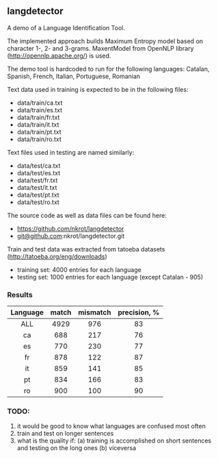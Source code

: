 ## langdetector

A demo of a Language Identification Tool.

The implemented approach builds Maximum Entropy model based on character 1-, 2- and 3-grams.
MaxentModel from OpenNLP library (http://opennlp.apache.org/) is used.

The demo tool is hardcoded to run for the following languages:
  Catalan, Spanish, French, Italian, Portuguese, Romanian

Text data used in training is expected to be in the following files:

- data/train/ca.txt
- data/train/es.txt
- data/train/fr.txt
- data/train/it.txt
- data/train/pt.txt
- data/train/ro.txt

Text files used in testing are named similarly:

- data/test/ca.txt
- data/test/es.txt
- data/test/fr.txt
- data/test/it.txt
- data/test/pt.txt
- data/test/ro.txt  

The source code as well as data files can be found here:

- https://github.com/nkrot/langdetector
- git@github.com:nkrot/langdetector.git

Train and test data was extracted from tatoeba datasets (http://tatoeba.org/eng/downloads)
- training set: 4000 entries for each language 
- testing set:  1000 entries for each language (except Catalan - 905)

### Results

| Language | match | mismatch | precision, % |
|:--------:|:-----:|:--------:|:------------:|
|  ALL     | 4929  |   976    |  83          |
|   ca     |  688  |   217    |  76          |
|   es     |  770  |   230    |  77          |
|   fr     |  878  |   122    |  87          |
|   it     |  859  |   141    |  85          |
|   pt     |  834  |   166    |  83          |
|   ro     |  900  |   100    |  90          |

### TODO:

 1. it would be good to know what languages are confused most often
 2. train and test on longer sentences
 3. what is the quality if:
    (a) training is accomplished on short sentences and testing on the long ones
    (b) viceversa

